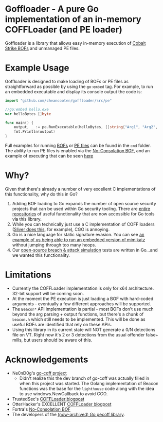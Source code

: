 # Goffloader - A pure Go implementation of an in-memory COFFLoader (and PE loader)

Goffloader is a library that allows easy in-memory execution of [Cobalt Strike BOFs](https://hstechdocs.helpsystems.com/manuals/cobaltstrike/current/userguide/content/topics/beacon-object-files_main.htm) and unmanaged PE files. 

# Example Usage

Goffloader is designed to make loading of BOFs or PE files as straightforward as possible by using the `go:embed` tag. For example, to run an embedded executable and display its console output the code is:

```go
import "github.com/chvancooten/goffloader/src/pe"

//go:embed hello.exe
var helloBytes []byte

func main() {
	output, _ := pe.RunExecutable(helloBytes, []string{"Arg1", "Arg2", "Arg3"})
	fmt.Println(output)
}
```

Full examples for running [BOFs](https://github.com/chvancooten/goffloader/blob/main/cmd/bof_example/whois_bof.go) or [PE files](https://github.com/chvancooten/goffloader/blob/main/cmd/pe_example/hello_pe.go) can be found in the `cmd` folder. The ability to run PE files is enabled via the [No-Consolation BOF](https://github.com/fortra/No-Consolation), and an example of executing that can be seen [here](https://github.com/chvancooten/goffloader/blob/main/src/pe/pe_windows.go)

# Why?

Given that there's already a number of very excellent C implementations of this functionality, why do this in Go?

1. Adding BOF loading to Go expands the number of open source security projects that can be used within Go security tooling. There are [entire](https://github.com/trustedsec/CS-Situational-Awareness-BOF) [repositories](https://github.com/trustedsec/CS-Remote-OPs-BOF) of useful functionality that are now accessible for Go tools via this library.
2. While you can technically just use a C implementation of COFF loaders ([Sliver does this](https://github.com/sliverarmory/COFFLoader), for example), CGO is annoying.
3. Go is a nice language for static signature evasion. You can see [an example of us being able to run an embedded version of mimikatz](https://github.com/praetorian-inc/chariot-client/blob/main/cmd/bas/1e247e041d7f404cbfba1a4c67d62aa4.go) without jumping through too many hoops.
4. Our [open-source breach & attack simulation](https://github.com/praetorian-inc/chariot-client?tab=readme-ov-file#bas) tests are written in Go...and we wanted this functionality.

# Limitations

* Currently the COFFLoader implementation is only for x64 architecture. 32-bit support will be coming soon.
* At the moment the PE execution is just loading a BOF with hard-coded arguments - eventually a few different approaches will be supported.
* The `Beacon*` API implementation is partial - most BOFs don't use much beyond the arg parsing + output functions, but there's a chunk of `beacon.h` which still needs to be implemented. This will be done as useful BOFs are identified that rely on these APIs.
* Using this library in its current state will NOT generate a 0/N detections file on VT. Right now it's 2 or 3 detections from the usual offender false+ mills, but users should be aware of this.

# Acknowledgements

* Ne0nD0g's [go-coff project](https://github.com/Ne0nd0g/go-coff/tree/dev)
    * Didn't realize this the dev branch of go-coff was actually filled in when this project was started. The Golang implementation of Beacon functions was the base for the `lighthouse` code along with the idea to use windows.NewCallback to avoid CGO.
* TrustedSec's [COFFLoader blogpost](https://trustedsec.com/blog/coffloader-building-your-own-in-memory-loader-or-how-to-run-bofs)
* OtterHacker's EXCELLENT [COFFLoader blogpost](https://otterhacker.github.io/Malware/CoffLoader.html)
* Fortra's [No-Consolation BOF](https://github.com/fortra/No-Consolation)
* The developers of the [(now-archived) Go pecoff library](https://github.com/RIscRIpt/pecoff).
